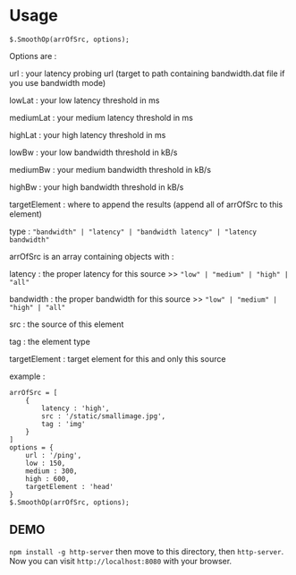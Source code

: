 # Usage

`$.SmoothOp(arrOfSrc, options);`

Options are : 

url : your latency probing url (target to path containing bandwidth.dat file if you use bandwidth mode)

lowLat : your low latency threshold in ms

mediumLat : your medium latency threshold in ms

highLat : your high latency threshold in ms

lowBw : your low bandwidth threshold in kB/s

mediumBw : your medium bandwidth threshold in kB/s

highBw : your high bandwidth threshold in kB/s

targetElement : where to append the results (append all of arrOfSrc to this element)

type : `"bandwidth" | "latency" | "bandwidth latency" | "latency bandwidth"`

arrOfSrc is an array containing objects with :

latency : the proper latency for this source >> `"low" | "medium" | "high" | "all"`

bandwidth : the proper bandwidth for this source >> `"low" | "medium" | "high" | "all"`

src : the source of this element

tag : the element type

targetElement : target element for this and only this source

example : 

```
arrOfSrc = [
	{
		latency : 'high',
		src : '/static/smallimage.jpg',
		tag : 'img'
	}
]
options = {
	url : '/ping',
	low : 150,
	medium : 300,
	high : 600,
	targetElement : 'head'
}
$.SmoothOp(arrOfSrc, options);
```


## DEMO
`npm install -g http-server` then move to this directory, then `http-server`. Now you can visit `http://localhost:8080` with your browser.